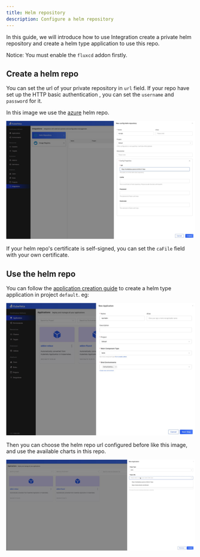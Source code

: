 ```yaml
---
title: Helm repository
description: Configure a helm repository
---
```


In this guide, we will introduce how to use Integration create a private helm repository and create a helm type application to use this repo.

Notice: You must enable the `fluxcd` addon firstly.

## Create a helm repo

You can set the url of your private repository in `url` field. If your repo have set up the HTTP basic authentication , you can set the `username` and `password` for it.

In this image we use the [azure](https://marketplace.azurecr.io/helm/v1/repo) helm repo.

![config](../../../resources/helm-config.jpg)

If your helm repo's certificate is self-signed, you can set the `caFile` field with your own certificate.

## Use the helm repo

You can follow the [application creation guide](../application/create-application) to create a helm type application in project `default`. eg:

![helm-type-app](../../../resources/new-helm-type-app.jpg)

Then you can choose the helm repo url configured before like this image, and use the available charts in this repo.

![helm-app](../../../resources/helm-app.jpg)